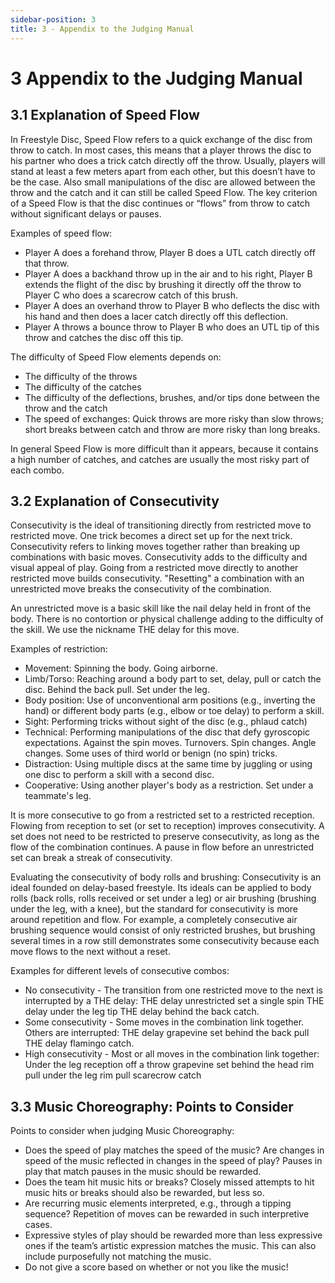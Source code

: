 ```yaml
---
sidebar-position: 3
title: 3 - Appendix to the Judging Manual
---
```

# 3 Appendix to the Judging Manual

## 3.1 Explanation of Speed Flow
In Freestyle Disc, Speed Flow refers to a quick exchange of the disc from throw to catch. In most cases, this
means that a player throws the disc to his partner who does a trick catch directly off the throw. Usually, players
will stand at least a few meters apart from each other, but this doesn’t have to be the case. Also small
manipulations of the disc are allowed between the throw and the catch and it can still be called Speed Flow. The
key criterion of a Speed Flow is that the disc continues or “flows” from throw to catch without significant delays or
pauses.

Examples of speed flow:
- Player A does a forehand throw, Player B does a UTL catch directly off that throw.
- Player A does a backhand throw up in the air and to his right, Player B extends the flight of the disc by
  brushing it directly off the throw to Player C who does a scarecrow catch of this brush.
- Player A does an overhand throw to Player B who deflects the disc with his hand and then does a lacer catch
  directly off this deflection.
- Player A throws a bounce throw to Player B who does an UTL tip of this throw and catches the disc off this tip.

The difficulty of Speed Flow elements depends on:
- The difficulty of the throws
- The difficulty of the catches
- The difficulty of the deflections, brushes, and/or tips done between the throw and the catch
- The speed of exchanges: Quick throws are more risky than slow throws; short breaks between catch and
  throw are more risky than long breaks.

In general Speed Flow is more difficult than it appears, because it contains a high number of catches, and catches
are usually the most risky part of each combo.

## 3.2 Explanation of Consecutivity
Consecutivity is the ideal of transitioning directly from restricted move to restricted move. One trick becomes a
direct set up for the next trick. Consecutivity refers to linking moves together rather than breaking up combinations
with basic moves. Consecutivity adds to the difficulty and visual appeal of play. Going from a restricted move
directly to another restricted move builds consecutivity. "Resetting" a combination with an unrestricted move
breaks the consecutivity of the combination.

An unrestricted move is a basic skill like the nail delay held in front of the body. There is no contortion or physical
challenge adding to the difficulty of the skill. We use the nickname THE delay for this move.

Examples of restriction:
- Movement: Spinning the body. Going airborne.
- Limb/Torso: Reaching around a body part to set, delay, pull or catch the disc. Behind the back pull. Set under
  the leg.
- Body position: Use of unconventional arm positions (e.g., inverting the hand) or different body parts (e.g.,
  elbow or toe delay) to perform a skill.
- Sight: Performing tricks without sight of the disc (e.g., phlaud catch)
- Technical: Performing manipulations of the disc that defy gyroscopic expectations. Against the spin moves.
  Turnovers. Spin changes. Angle changes. Some uses of third world or benign (no spin) tricks.
- Distraction: Using multiple discs at the same time by juggling or using one disc to perform a skill with a
  second disc.
- Cooperative: Using another player's body as a restriction. Set under a teammate's leg.

It is more consecutive to go from a restricted set to a restricted reception. Flowing from reception to set (or set to
reception) improves consecutivity. A set does not need to be restricted to preserve consecutivity, as long as the
flow of the combination continues. A pause in flow before an unrestricted set can break a streak of consecutivity.

Evaluating the consecutivity of body rolls and brushing: Consecutivity is an ideal founded on delay-based freestyle.
Its ideals can be applied to body rolls (back rolls, rolls received or set under a leg) or air brushing (brushing under
the leg, with a knee), but the standard for consecutivity is more around repetition and flow. For example, a
completely consecutive air brushing sequence would consist of only restricted brushes, but brushing several times
in a row still demonstrates some consecutivity because each move flows to the next without a reset.

Examples for different levels of consecutive combos:
- No consecutivity - The transition from one restricted move to the next is interrupted by a THE delay: THE
  delay  unrestricted set  a single spin  THE delay  under the leg tip  THE delay  behind the
  back catch.
- Some consecutivity - Some moves in the combination link together. Others are interrupted:
  THE delay  grapevine set  behind the back pull  THE delay  flamingo catch.
- High consecutivity - Most or all moves in the combination link together: Under the leg reception
  off a throw  grapevine set  behind the head rim pull  under the leg rim pull  scarecrow catch

## 3.3 Music Choreography: Points to Consider
Points to consider when judging Music Choreography:
- Does the speed of play matches the speed of the music? Are changes in speed of the music reflected in
  changes in the speed of play? Pauses in play that match pauses in the music should be rewarded.
- Does the team hit music hits or breaks? Closely missed attempts to hit music hits or breaks should also be
  rewarded, but less so.
- Are recurring music elements interpreted, e.g., through a tipping sequence? Repetition of moves can be
  rewarded in such interpretive cases.
- Expressive styles of play should be rewarded more than less expressive ones if the team’s artistic expression
  matches the music. This can also include purposefully not matching the music.
- Do not give a score based on whether or not you like the music!